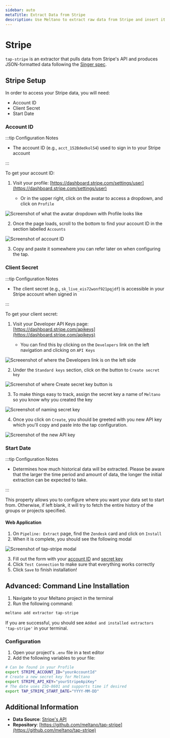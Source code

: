```yaml
---
sidebar: auto
metaTitle: Extract Data from Stripe
description: Use Meltano to extract raw data from Stripe and insert it into Postgres, Snowflake, and more.
---
```


# Stripe

`tap-stripe` is an extractor that pulls data from Stripe's API and produces JSON-formatted data following the [Singer spec](https://github.com/singer-io/getting-started/blob/master/SPEC.md).

<YouTubeEmbed src="https://www.youtube.com/embed/Qp-EgNP6Pjw" />

## Stripe Setup

In order to access your Stripe data, you will need:

- Account ID
- Client Secret
- Start Date

### Account ID

:::tip Configuration Notes

- The account ID (e.g., `acct_152Bdedkol54`) used to sign in to your Stripe account

:::

To get your account ID:

1. Visit your profile: [https://dashboard.stripe.com/settings/user](https://dashboard.stripe.com/settings/user)

   - Or in the upper right, click on the avatar to access a dropdown, and click on `Profile`

![Screenshot of what the avatar dropdown with Profile looks like](/images/tap-stripe/01-stripe-docs.png)

2. Once the page loads, scroll to the bottom to find your account ID in the section labelled `Accounts`

![Screenshot of account ID](/images/tap-stripe/02-stripe-docs.png)

3. Copy and paste it somewhere you can refer later on when configuring the tap.

### Client Secret

:::tip Configuration Notes

- The client secret (e.g., `sk_live_eis72wonf921pqjdf`) is accessible in your Stripe account when signed in

:::

To get your client secret:

1. Visit your Developer API Keys page: [https://dashboard.stripe.com/apikeys](https://dashboard.stripe.com/apikeys)

   - You can find this by clicking on the `Developers` link on the left navigation and clicking on `API Keys`

![Screeenshot of where the Developers link is on the left side](/images/tap-stripe/03-stripe-docs.png)

2. Under the `Standard keys` section, click on the button to `Create secret key`

![Screenshot of where Create secret key button is](/images/tap-stripe/04-stripe-docs.png)

3. To make things easy to track, assign the secret key a name of `Meltano` so you know why you created the key

![Screenshot of naming secret key](/images/tap-stripe/05-stripe-docs.png)

4. Once you click on `Create`, you should be greeted with you new API key which you'll copy and paste into the tap configuration.

![Screenshot of the new API key](/images/tap-stripe/06-stripe-docs.png)

### Start Date

:::tip Configuration Notes

- Determines how much historical data will be extracted. Please be aware that the larger the time period and amount of data, the longer the initial extraction can be expected to take.

:::

This property allows you to configure where you want your data set to start from. Otherwise, if left blank, it will try to fetch the entire history of the groups or projects specified.

#### Web Application

1. On `Pipeline: Extract` page, find the `Zendesk` card and click on `Install`
1. When it is complete, you should see the following modal

![Screenshot of tap-stripe modal](/images/tap-stripe/07-stripe-docs.png)

3. Fill out the form with your [account ID](/plugins/extractors/stripe.html#account-id) and [secret key](/plugins/extractors/stripe.html#secret-key)
1. Click `Test Connection` to make sure that everything works correctly
1. Click `Save` to finish installation!

## Advanced: Command Line Installation

1. Navigate to your Meltano project in the terminal
2. Run the following command:

```bash
meltano add extractor tap-stripe
```

If you are successful, you should see `Added and installed extractors 'tap-stripe'` in your terminal.

### Configuration

1. Open your project's `.env` file in a text editor
1. Add the following variables to your file:

```bash
# Can be found in your Profile
export STRIPE_ACCOUNT_ID="yourAccountId"
# Create a new secret key for Meltano
export STRIPE_API_KEY="yourStripeApiKey"
# The date uses ISO-8601 and supports time if desired
export TAP_STRIPE_START_DATE="YYYY-MM-DD"
```

## Additional Information

- **Data Source**: [Stripe's API](https://stripe.com/docs/api)
- **Repository**: [https://github.com/meltano/tap-stripe](https://github.com/meltano/tap-stripe)
